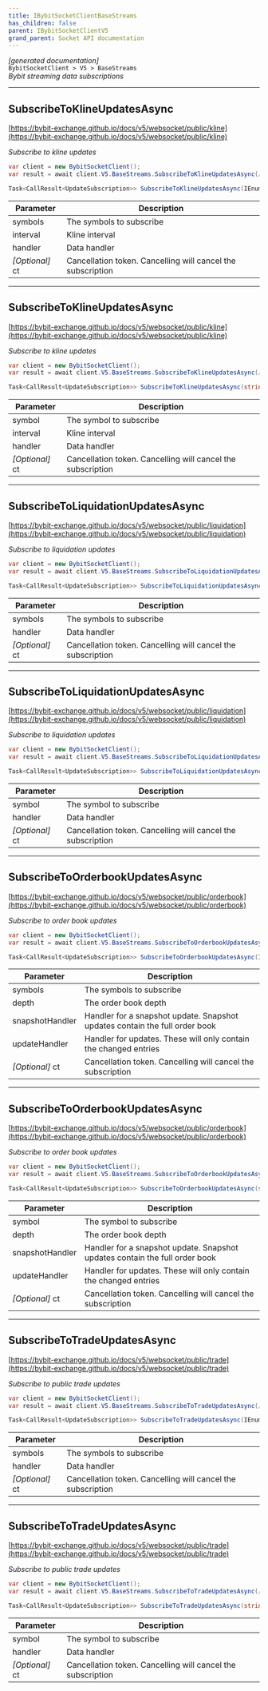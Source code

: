 ```yaml
---
title: IBybitSocketClientBaseStreams
has_children: false
parent: IBybitSocketClientV5
grand_parent: Socket API documentation
---
```

*[generated documentation]*  
`BybitSocketClient > V5 > BaseStreams`  
*Bybit streaming data subscriptions*
  

***

## SubscribeToKlineUpdatesAsync  

[https://bybit-exchange.github.io/docs/v5/websocket/public/kline](https://bybit-exchange.github.io/docs/v5/websocket/public/kline)  
<p>

*Subscribe to kline updates*  

```csharp  
var client = new BybitSocketClient();  
var result = await client.V5.BaseStreams.SubscribeToKlineUpdatesAsync(/* parameters */);  
```  

```csharp  
Task<CallResult<UpdateSubscription>> SubscribeToKlineUpdatesAsync(IEnumerable<string> symbols, KlineInterval interval, Action<DataEvent<IEnumerable<BybitKlineUpdate>>> handler, CancellationToken ct = default);  
```  

|Parameter|Description|
|---|---|
|symbols|The symbols to subscribe|
|interval|Kline interval|
|handler|Data handler|
|_[Optional]_ ct|Cancellation token. Cancelling will cancel the subscription|

</p>

***

## SubscribeToKlineUpdatesAsync  

[https://bybit-exchange.github.io/docs/v5/websocket/public/kline](https://bybit-exchange.github.io/docs/v5/websocket/public/kline)  
<p>

*Subscribe to kline updates*  

```csharp  
var client = new BybitSocketClient();  
var result = await client.V5.BaseStreams.SubscribeToKlineUpdatesAsync(/* parameters */);  
```  

```csharp  
Task<CallResult<UpdateSubscription>> SubscribeToKlineUpdatesAsync(string symbol, KlineInterval interval, Action<DataEvent<IEnumerable<BybitKlineUpdate>>> handler, CancellationToken ct = default);  
```  

|Parameter|Description|
|---|---|
|symbol|The symbol to subscribe|
|interval|Kline interval|
|handler|Data handler|
|_[Optional]_ ct|Cancellation token. Cancelling will cancel the subscription|

</p>

***

## SubscribeToLiquidationUpdatesAsync  

[https://bybit-exchange.github.io/docs/v5/websocket/public/liquidation](https://bybit-exchange.github.io/docs/v5/websocket/public/liquidation)  
<p>

*Subscribe to liquidation updates*  

```csharp  
var client = new BybitSocketClient();  
var result = await client.V5.BaseStreams.SubscribeToLiquidationUpdatesAsync(/* parameters */);  
```  

```csharp  
Task<CallResult<UpdateSubscription>> SubscribeToLiquidationUpdatesAsync(IEnumerable<string> symbols, Action<DataEvent<IEnumerable<BybitLiquidation>>> handler, CancellationToken ct = default);  
```  

|Parameter|Description|
|---|---|
|symbols|The symbols to subscribe|
|handler|Data handler|
|_[Optional]_ ct|Cancellation token. Cancelling will cancel the subscription|

</p>

***

## SubscribeToLiquidationUpdatesAsync  

[https://bybit-exchange.github.io/docs/v5/websocket/public/liquidation](https://bybit-exchange.github.io/docs/v5/websocket/public/liquidation)  
<p>

*Subscribe to liquidation updates*  

```csharp  
var client = new BybitSocketClient();  
var result = await client.V5.BaseStreams.SubscribeToLiquidationUpdatesAsync(/* parameters */);  
```  

```csharp  
Task<CallResult<UpdateSubscription>> SubscribeToLiquidationUpdatesAsync(string symbol, Action<DataEvent<IEnumerable<BybitLiquidation>>> handler, CancellationToken ct = default);  
```  

|Parameter|Description|
|---|---|
|symbol|The symbol to subscribe|
|handler|Data handler|
|_[Optional]_ ct|Cancellation token. Cancelling will cancel the subscription|

</p>

***

## SubscribeToOrderbookUpdatesAsync  

[https://bybit-exchange.github.io/docs/v5/websocket/public/orderbook](https://bybit-exchange.github.io/docs/v5/websocket/public/orderbook)  
<p>

*Subscribe to order book updates*  

```csharp  
var client = new BybitSocketClient();  
var result = await client.V5.BaseStreams.SubscribeToOrderbookUpdatesAsync(/* parameters */);  
```  

```csharp  
Task<CallResult<UpdateSubscription>> SubscribeToOrderbookUpdatesAsync(IEnumerable<string> symbols, int depth, Action<DataEvent<BybitOrderbook>> snapshotHandler, Action<DataEvent<BybitOrderbook>> updateHandler, CancellationToken ct = default);  
```  

|Parameter|Description|
|---|---|
|symbols|The symbols to subscribe|
|depth|The order book depth|
|snapshotHandler|Handler for a snapshot update. Snapshot updates contain the full order book|
|updateHandler|Handler for updates. These will only contain the changed entries|
|_[Optional]_ ct|Cancellation token. Cancelling will cancel the subscription|

</p>

***

## SubscribeToOrderbookUpdatesAsync  

[https://bybit-exchange.github.io/docs/v5/websocket/public/orderbook](https://bybit-exchange.github.io/docs/v5/websocket/public/orderbook)  
<p>

*Subscribe to order book updates*  

```csharp  
var client = new BybitSocketClient();  
var result = await client.V5.BaseStreams.SubscribeToOrderbookUpdatesAsync(/* parameters */);  
```  

```csharp  
Task<CallResult<UpdateSubscription>> SubscribeToOrderbookUpdatesAsync(string symbol, int depth, Action<DataEvent<BybitOrderbook>> snapshotHandler, Action<DataEvent<BybitOrderbook>> updateHandler, CancellationToken ct = default);  
```  

|Parameter|Description|
|---|---|
|symbol|The symbol to subscribe|
|depth|The order book depth|
|snapshotHandler|Handler for a snapshot update. Snapshot updates contain the full order book|
|updateHandler|Handler for updates. These will only contain the changed entries|
|_[Optional]_ ct|Cancellation token. Cancelling will cancel the subscription|

</p>

***

## SubscribeToTradeUpdatesAsync  

[https://bybit-exchange.github.io/docs/v5/websocket/public/trade](https://bybit-exchange.github.io/docs/v5/websocket/public/trade)  
<p>

*Subscribe to public trade updates*  

```csharp  
var client = new BybitSocketClient();  
var result = await client.V5.BaseStreams.SubscribeToTradeUpdatesAsync(/* parameters */);  
```  

```csharp  
Task<CallResult<UpdateSubscription>> SubscribeToTradeUpdatesAsync(IEnumerable<string> symbols, Action<DataEvent<IEnumerable<BybitTrade>>> handler, CancellationToken ct = default);  
```  

|Parameter|Description|
|---|---|
|symbols|The symbols to subscribe|
|handler|Data handler|
|_[Optional]_ ct|Cancellation token. Cancelling will cancel the subscription|

</p>

***

## SubscribeToTradeUpdatesAsync  

[https://bybit-exchange.github.io/docs/v5/websocket/public/trade](https://bybit-exchange.github.io/docs/v5/websocket/public/trade)  
<p>

*Subscribe to public trade updates*  

```csharp  
var client = new BybitSocketClient();  
var result = await client.V5.BaseStreams.SubscribeToTradeUpdatesAsync(/* parameters */);  
```  

```csharp  
Task<CallResult<UpdateSubscription>> SubscribeToTradeUpdatesAsync(string symbol, Action<DataEvent<IEnumerable<BybitTrade>>> handler, CancellationToken ct = default);  
```  

|Parameter|Description|
|---|---|
|symbol|The symbol to subscribe|
|handler|Data handler|
|_[Optional]_ ct|Cancellation token. Cancelling will cancel the subscription|

</p>

